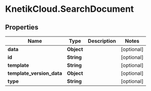 # KnetikCloud.SearchDocument

## Properties
Name | Type | Description | Notes
------------ | ------------- | ------------- | -------------
**data** | **Object** |  | [optional] 
**id** | **String** |  | [optional] 
**template** | **String** |  | [optional] 
**template_version_data** | **Object** |  | [optional] 
**type** | **String** |  | [optional] 



